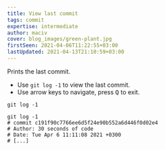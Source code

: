 ```yaml
---
title: View last commit
tags: commit
expertise: intermediate
author: maciv
cover: blog_images/green-plant.jpg
firstSeen: 2021-04-06T11:22:55+03:00
lastUpdated: 2021-04-13T21:10:59+03:00
---
```


Prints the last commit.

- Use `git log -1` to view the last commit.
- Use arrow keys to navigate, press <kbd>Q</kbd> to exit.

```shell
git log -1
```

```shell
git log -1
# commit c191f90c7766ee6d5f24e90b552a6d446f0d02e4
# Author: 30 seconds of code
# Date: Tue Apr 6 11:11:08 2021 +0300
# [...]
```
